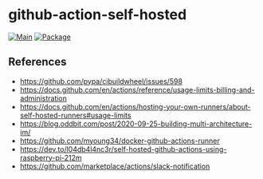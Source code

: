 # github-action-self-hosted

[![Main](https://github.com/dual-wind/github-action-self-hosted/actions/workflows/main.yml/badge.svg)](https://github.com/dual-wind/github-action-self-hosted/actions/workflows/main.yml)
[![Package](https://github.com/dual-wind/github-action-self-hosted/actions/workflows/package.yml/badge.svg)](https://github.com/dual-wind/github-action-self-hosted/actions/workflows/package.yml)

## References

- <https://github.com/pypa/cibuildwheel/issues/598>
- <https://docs.github.com/en/actions/reference/usage-limits-billing-and-administration>
- <https://docs.github.com/en/actions/hosting-your-own-runners/about-self-hosted-runners#usage-limits>
- <https://blog.oddbit.com/post/2020-09-25-building-multi-architecture-im/>
- <https://github.com/myoung34/docker-github-actions-runner>
- <https://dev.to/l04db4l4nc3r/self-hosted-github-actions-using-raspberry-pi-212m>
- <https://github.com/marketplace/actions/slack-notification>
